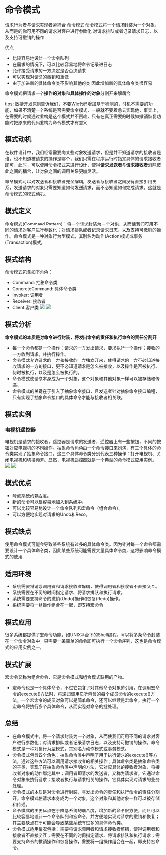 # 命令模式
请求行为者与请求实现者紧耦合
命令模式 命令模式将一个请求封装为一个对象，从而是的你可用不同的请求对客户进行参数化 对请求排队或者记录请求日志，以及支持可撤销的操作

优点
* 比较容易地设计一个命令队列
* 在需求的情况下，可以比较容易地将命令记录进日志
* 允许接受请求的一方决定是否否决请求
* 可以实现对请求的撤销和重做
* 由于加进新的具体命令类不影响其他的类 因此增加新的具体命令类很容易

命令模式把请求一个**操作的对象**和**具体操作的对象**分割开来解耦合

tips:
敏捷开发原则告诉我们，不要Wie代码增加基于猜测的，时机不需要的功能，如果不清楚一个系统是否需要命令模式，一般就不要着急去实现他，事实上，在需要的时候通过重构是这个模式并不困难，只有在真正需要的时候如撤销恢复功能时把原来的代码重构为命令模式才有意义

## 模式动机
在软件设计中，我们经常需要向某些对象发送请求，但是并不知道请求的接收者是谁，也不知道被请求的操作是哪个，我们只需在程序运行时指定具体的请求接收者即可，此时，可以使用命令模式来进行设计，使得**请求发送者**与**请求接收者**消除彼此之间的耦合，让对象之间的调用关系更加灵活。

命令模式可以对发送者和接收者完全解耦，发送者与接收者之间没有直接引用关系，发送请求的对象只需要知道如何发送请求，而不必知道如何完成请求。这就是命令模式的模式动机。

## 模式定义
命令模式(Command Pattern)：将一个请求封装为一个对象，从而使我们可用不同的请求对客户进行参数化；对请求排队或者记录请求日志，以及支持可撤销的操作。命令模式是一种对象行为型模式，其别名为动作(Action)模式或事务(Transaction)模式。

## 模式结构
命令模式包含如下角色：
* Command: 抽象命令类
* ConcreteCommand: 具体命令类
* Invoker: 调用者
* Receiver: 接收者
* Client:客户类
![](https://img-blog.csdnimg.cn/img_convert/e91efad8a512fe6e928b7b8cf65397f2.png)
![](https://img-blog.csdnimg.cn/img_convert/19a84bd2c8fd8cb517802a8d90f775ed.png)
## 模式分析
**命令模式的本质是对命令进行封装，将发出命令的责任和执行命令的责任分割开**
* 每一个命令都是一个操作：请求的一方发出请求，要求执行一个操作；接收的一方收到请求，并执行操作。
* 命令模式允许请求的一方和接收的一方独立开来，使得请求的一方不必知道接收请求的一方的接口，更不必知道请求是怎么被接收，以及操作是否被执行、何时被执行，以及是怎么被执行的。
* 命令模式使请求本身成为一个对象，这个对象和其他对象一样可以被存储和传递。
* 命令模式的关键在于引入了抽象命令接口，且发送者针对抽象命令接口编程，只有实现了抽象命令接口的具体命令才能与接收者相关联。

## 模式实例
### 电视机遥控器
电视机是请求的接收者，遥控器是请求的发送者，遥控器上有一些按钮，不同的按钮对应电视机的不同操作。抽象命令角色由一个命令接口来扮演，有三个具体的命令类实现了抽象命令接口，这三个具体命令类分别代表三种操作：打开电视机、关闭电视机和切换频道。显然，电视机遥控器就是一个典型的命令模式应用实例。
![](https://img-blog.csdnimg.cn/img_convert/df1fc411bc3d996b087ede3baf49dd4a.png)
![](https://img-blog.csdnimg.cn/img_convert/9074e404dd406ac2382355171e982b59.png)
## 模式优点
* 降低系统的耦合度。
* 新的命令可以很容易地加入到系统中。
* 可以比较容易地设计一个命令队列和宏命令（组合命令）。
* 可以方便地实现对请求的Undo和Redo。
## 模式缺点
使用命令模式可能会导致某些系统有过多的具体命令类。因为针对每一个命令都需要设计一个具体命令类，因此某些系统可能需要大量具体命令类，这将影响命令模式的使用.

## 适用环境
* 系统需要将请求调用者和请求接收者解耦，使得调用者和接收者不直接交互。
* 系统需要在不同的时间指定请求、将请求排队和执行请求。
* 系统需要支持命令的撤销(Undo)操作和恢复(Redo)操作。
* 系统需要将一组操作组合在一起，即支持宏命令

## 模式应用
很多系统都提供了宏命令功能，如UNIX平台下的Shell编程，可以将多条命令封装在一个命令对象中，只需要一条简单的命令即可执行一个命令序列，这也是命令模式的应用实例之一。

## 模式扩展
宏命令又称为组合命令，它是命令模式和组合模式联用的产物。

* 宏命令也是一个具体命令，不过它包含了对其他命令对象的引用，在调用宏命令的execute()方法时，将递归调用它所包含的每个成员命令的execute()方法，一个宏命令的成员对象可以是简单命令，还可以继续是宏命令。执行一个宏命令将执行多个具体命令，从而实现对命令的批处理。

## 总结
* 在命令模式中，将一个请求封装为一个对象，从而使我们可用不同的请求对客户进行参数化；对请求排队或者记录请求日志，以及支持可撤销的操作。命令模式是一种对象行为型模式，其别名为动作模式或事务模式。
* 命令模式包含四个角色：抽象命令类中声明了用于执行请求的execute()等方法，通过这些方法可以调用请求接收者的相关操作；具体命令类是抽象命令类的子类，实现了在抽象命令类中声明的方法，它对应具体的接收者对象，将接收者对象的动作绑定其中；调用者即请求的发送者，又称为请求者，它通过命令对象来执行请求；接收者执行与请求相关的操作，它具体实现对请求的业务处理。
* 命令模式的本质是对命令进行封装，将发出命令的责任和执行命令的责任分割开。命令模式使请求本身成为一个对象，这个对象和其他对象一样可以被存储和传递。
* 命令模式的主要优点在于降低系统的耦合度，增加新的命令很方便，而且可以比较容易地设计一个命令队列和宏命令，并方便地实现对请求的撤销和恢复；其主要缺点在于可能会导致某些系统有过多的具体命令类。
* 命令模式适用情况包括：需要将请求调用者和请求接收者解耦，使得调用者和接收者不直接交互；需要在不同的时间指定请求、将请求排队和执行请求；需要支持命令的撤销操作和恢复操作，需要将一组操作组合在一起，即支持宏命令。



